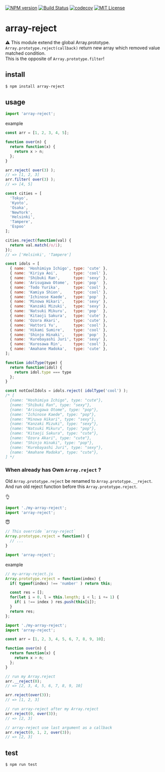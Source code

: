[![NPM version](https://badgen.net/npm/v/@kikiki_kiki/array-reject)](https://www.npmjs.com/package/@kikiki_kiki/array-reject)
[![Build Status](https://travis-ci.org/chaika-design/array_reject.svg?branch=master)](https://travis-ci.org/chaika-design/array_reject)
[![codecov](https://codecov.io/gh/chaika-design/array_reject/branch/master/graph/badge.svg)](https://codecov.io/gh/chaika-design/array_reject)
[![MIT License](http://img.shields.io/badge/license-MIT-green.svg?style=flat)](https://github.com/chaika-design/array_reject/blob/master/package.json)

# array-reject

:warning: This module extend the global Array.prototype.  
`Array.prototype.reject(callback)` return new array which removed value matched condition.  
This is the opposite of `Array.prototype.filter`!

## install

```sh
$ npm install array-reject
```

## usage

```js
import 'array-reject';
```

example

```js
const arr = [1, 2, 3, 4, 5];

function over(n) {
  return function(x) {
    return x > n;
  };
}

arr.reject( over(3) );
// => [1, 2, 3]
arr.filter( over(3) );
// => [4, 5]
```

```js
const cities = [
  'Tokyo',
  'Kyoto',
  'Osaka',
  'NewYork',
  'Helsinki',
  'Tampere',
  'Espoo'
];

cities.reject(function(val) {
  return val.match(/o/i);
});
// => ['Helsinki', 'Tampere']
```

```js
const idols = [
  { name: 'Hoshimiya Ichigo', type: 'cute' },
  { name: 'Kiriya Aoi',       type: 'cool' },
  { name: 'Shibuki Ran',      type: 'sexy' },
  { name: 'Arisugawa Otome',  type: 'pop'  },
  { name: 'Todo Yurika',      type: 'cool' },
  { name: 'Kamiya Shion',     type: 'cool' },
  { name: 'Ichinose Kaede',   type: 'pop'  },
  { name: 'Minowa Hikari',    type: 'sexy' },
  { name: 'Kanzaki Mizuki',   type: 'sexy' },
  { name: 'Natsuki Mikuru',   type: 'pop'  },
  { name: 'Kitaoji Sakura',   type: 'cute' },
  { name: 'Ozora Akari',      type: 'cute' },
  { name: 'Hattori Yu',       type: 'cool' },
  { name: 'Hikami Sumire',    type: 'cool' },
  { name: 'Shinjo Hinaki',    type: 'pop'  },
  { name: 'Kurebayashi Juri', type: 'sexy' },
  { name: 'Kurosawa Rin',     type: 'cool' },
  { name: 'Amahane Madoka',   type: 'cute' },
];

function idolType(type) {
  return function(idol) {
    return idol.type === type
  };
}

const notCoolIdols = idols.reject( idolType('cool') );
/* [
  {name: "Hoshimiya Ichigo", type: "cute"},
  {name: "Shibuki Ran", type: "sexy"},
  {name: "Arisugawa Otome", type: "pop"},
  {name: "Ichinose Kaede", type: "pop"},
  {name: "Minowa Hikari", type: "sexy"},
  {name: "Kanzaki Mizuki", type: "sexy"},
  {name: "Natsuki Mikuru", type: "pop"},
  {name: "Kitaoji Sakura", type: "cute"},
  {name: "Ozora Akari", type: "cute"},
  {name: "Shinjo Hinaki", type: "pop"},
  {name: "Kurebayashi Juri", type: "sexy"},
  {name: "Amahane Madoka", type: "cute"},
] */
```

### When already has Own `Array.reject` ?

Old `Array.prototype.reject` be renamed to `Array.prototype.__reject`.  
And run old reject function before this `Array.prototype.reject`.

:ok_hand:
```js
import './my-array-reject';
import 'array-reject';
```

:innocent:
```js
// This override `array-reject` 
Array.prototype.reject = function() {
  // ...
}

import 'array-reject';
```

example

```js
// my-array-reject.js
Array.prototype.reject = function(index) {
  if( typeof(index) !== 'number' ) return this;

  const res = [];
  for(let i = 0, l = this.length; i < l; i += 1) {
    if( i !== index ) res.push(this[i]);
  }
  return res;
};
```

```js
import './my-array-reject';
import 'array-reject';

const arr = [1, 2, 3, 4, 5, 6, 7, 8, 9, 10];

function over(n) {
  return function(x) {
    return x > n;
  };
}

// run my Array.reject
arr.__reject(0);
// => [2, 3, 4, 5, 6, 7, 8, 9, 10]

arr.reject(over(3));
// => [1, 2, 3]

// run array-reject after my Array.reject
arr.reject(0, over(3));
// => [2, 3]

// array-reject use last argument as a callback
arr.reject(0, 1, 2, over(3));
// => [2, 3]
```

## test

```sh
$ npm run test
```
